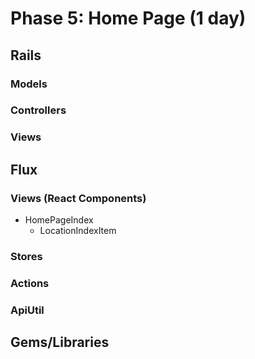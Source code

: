 # Phase 5: Home Page (1 day)

## Rails
### Models

### Controllers

### Views

## Flux
### Views (React Components)
* HomePageIndex
  - LocationIndexItem

### Stores


### Actions


### ApiUtil


## Gems/Libraries
